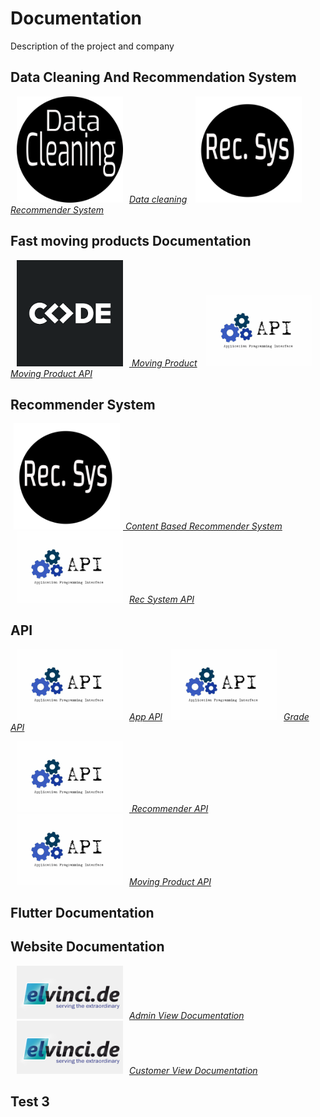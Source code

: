 # Documentation 

Description of the project and company 

## Data Cleaning And  Recommendation System 

<!--<img src='./images/dataclean.jpg' alt.../> -->

<p float="center">

[<img src="./images/dataclean2.png" width="170"  hspace="10" title="Data Cleaning" /><em>Data cleaning</em>](./pages/dataclean.md)
[<img src="./images/recsys.png" width="170"  hspace="10" title="Recommender System"/><em>Recommender  System</em>](./pages/recommendersystem.md)
 
</p>

## Fast moving products Documentation   

</p>

<p float="center">

[<img src="./images/code.png" width="170"  hspace="10" title="Moving_product"/><em> Moving Product</em>](./pages/Moving_product_code_docs.md)
[<img src="./images/api_logo.jpg" width="170"  hspace="10" title="Fast Moving API" /><em>Moving Product API</em>](./pages/fast_moving_API.md)

</p>

## **Recommender System**

</p>

<p float="center">

[<img src="./images/recsys.png" width="170"  hspace="5" title="Rec System"/><em> Content Based Recommender System</em>](./pages/rec_sys_contain_based.md)
[<img src="./images/api_logo.jpg" width="170"  hspace="10" title="Fast Moving API" /><em>Rec System API</em>](./pages/recommender_API.md)

</p>

## **API**

<p float="center">

[<img src="./images/api_logo.jpg" width="170"  hspace="10" title="App Apis" /><em>App API</em>](./pages/App_api.md)
[<img src="./images/api_logo.jpg" width="170"  hspace="10" title="Grade Apis" /><em>Grade API</em>](./pages/Grad_API.md)

</p>

<p float="center">

[<img src="./images/api_logo.jpg" width="170"  hspace="10" title="Recommender API"/><em> Recommender API</em>](./pages/recommender_API.md)
[<img src="./images/api_logo.jpg" width="170"  hspace="10" title="Fast Moving API" /><em>Moving Product API</em>](./pages/fast_moving_API.md)

</p>

## Flutter Documentation

## **Website Documentation**

<p float="center">

[<img src="./images/elvinci_logo_1.png" width="170"  hspace="10" title="Website Documentation" /><em>Admin View Documentation</em>](./pages/website.md)
[<img src="./images/elvinci_logo_1.png" width="170"  hspace="10" title="Website Documentation"/><em>Customer View Documentation</em>](./pages/website_Customer.md)
 
</p>

## Test 3